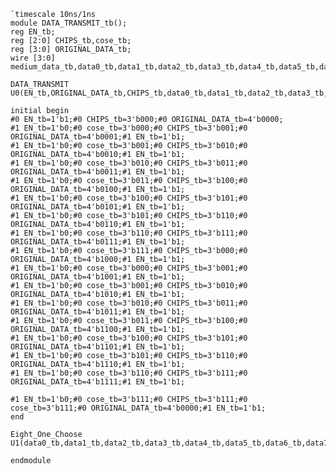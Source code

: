     `timescale 10ns/1ns  
    module DATA_TRANSMIT_tb();  
    reg EN_tb;
	reg [2:0] CHIPS_tb,cose_tb;
	reg [3:0] ORIGINAL_DATA_tb;
	wire [3:0] medium_data_tb,data0_tb,data1_tb,data2_tb,data3_tb,data4_tb,data5_tb,data6_tb,data7_tb;
	
	DATA_TRANSMIT U0(EN_tb,ORIGINAL_DATA_tb,CHIPS_tb,data0_tb,data1_tb,data2_tb,data3_tb,data4_tb,data5_tb,data6_tb,data7_tb);
	
	initial begin
	#0 EN_tb=1'b1;#0 CHIPS_tb=3'b000;#0 ORIGINAL_DATA_tb=4'b0000;
	#1 EN_tb=1'b0;#0 cose_tb=3'b000;#0 CHIPS_tb=3'b001;#0 ORIGINAL_DATA_tb=4'b0001;#1 EN_tb=1'b1;
	#1 EN_tb=1'b0;#0 cose_tb=3'b001;#0 CHIPS_tb=3'b010;#0 ORIGINAL_DATA_tb=4'b0010;#1 EN_tb=1'b1;
	#1 EN_tb=1'b0;#0 cose_tb=3'b010;#0 CHIPS_tb=3'b011;#0 ORIGINAL_DATA_tb=4'b0011;#1 EN_tb=1'b1;
	#1 EN_tb=1'b0;#0 cose_tb=3'b011;#0 CHIPS_tb=3'b100;#0 ORIGINAL_DATA_tb=4'b0100;#1 EN_tb=1'b1;
	#1 EN_tb=1'b0;#0 cose_tb=3'b100;#0 CHIPS_tb=3'b101;#0 ORIGINAL_DATA_tb=4'b0101;#1 EN_tb=1'b1;
	#1 EN_tb=1'b0;#0 cose_tb=3'b101;#0 CHIPS_tb=3'b110;#0 ORIGINAL_DATA_tb=4'b0110;#1 EN_tb=1'b1;
	#1 EN_tb=1'b0;#0 cose_tb=3'b110;#0 CHIPS_tb=3'b111;#0 ORIGINAL_DATA_tb=4'b0111;#1 EN_tb=1'b1;
	#1 EN_tb=1'b0;#0 cose_tb=3'b111;#0 CHIPS_tb=3'b000;#0 ORIGINAL_DATA_tb=4'b1000;#1 EN_tb=1'b1;
	#1 EN_tb=1'b0;#0 cose_tb=3'b000;#0 CHIPS_tb=3'b001;#0 ORIGINAL_DATA_tb=4'b1001;#1 EN_tb=1'b1;
	#1 EN_tb=1'b0;#0 cose_tb=3'b001;#0 CHIPS_tb=3'b010;#0 ORIGINAL_DATA_tb=4'b1010;#1 EN_tb=1'b1;
	#1 EN_tb=1'b0;#0 cose_tb=3'b010;#0 CHIPS_tb=3'b011;#0 ORIGINAL_DATA_tb=4'b1011;#1 EN_tb=1'b1;
	#1 EN_tb=1'b0;#0 cose_tb=3'b011;#0 CHIPS_tb=3'b100;#0 ORIGINAL_DATA_tb=4'b1100;#1 EN_tb=1'b1;
	#1 EN_tb=1'b0;#0 cose_tb=3'b100;#0 CHIPS_tb=3'b101;#0 ORIGINAL_DATA_tb=4'b1101;#1 EN_tb=1'b1;
	#1 EN_tb=1'b0;#0 cose_tb=3'b101;#0 CHIPS_tb=3'b110;#0 ORIGINAL_DATA_tb=4'b1110;#1 EN_tb=1'b1;
	#1 EN_tb=1'b0;#0 cose_tb=3'b110;#0 CHIPS_tb=3'b111;#0 ORIGINAL_DATA_tb=4'b1111;#1 EN_tb=1'b1;
	
	#1 EN_tb=1'b0;#0 cose_tb=3'b111;#0 CHIPS_tb=3'b111;#0 cose_tb=3'b111;#0 ORIGINAL_DATA_tb=4'b0000;#1 EN_tb=1'b1;
	end
	
	Eight_One_Choose U1(data0_tb,data1_tb,data2_tb,data3_tb,data4_tb,data5_tb,data6_tb,data7_tb,cose_tb,medium_data_tb);
	
	endmodule
